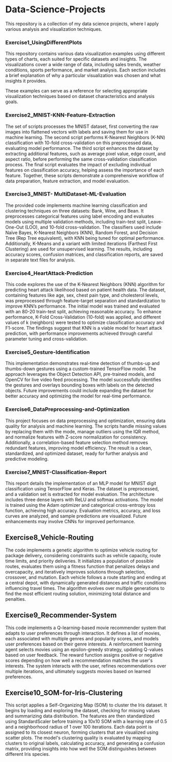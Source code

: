 # Data-Science-Projects
This repository is a collection of my data science projects, where I apply various analysis and visualization techniques.

### Exercise1_UsingDifferentPlots
This repository contains various data visualization examples using different types of charts, each suited for specific datasets and insights. The visualizations cover a wide range of data, including sales trends, weather conditions, sports performance, and market analysis. Each section includes a brief explanation of why a particular visualization was chosen and what insights it provides.

These examples can serve as a reference for selecting appropriate visualization techniques based on dataset characteristics and analysis goals.


### Exercise2_MNIST-KNN-Feature-Extraction
The set of scripts processes the MNIST dataset, first converting the raw images into flattened vectors with labels and saving them for use in machine learning. The second script performs K-Nearest Neighbors (K-NN) classification with 10-fold cross-validation on this preprocessed data, evaluating model performance. The third script enhances the dataset by extracting additional features, such as average pixel value, edge count, and aspect ratio, before performing the same cross-validation classification process. The final script evaluates the impact of excluding individual features on classification accuracy, helping assess the importance of each feature. Together, these scripts demonstrate a comprehensive workflow of data preparation, feature extraction, and model evaluation.


### Exercise3_MNIST- MultiDataset-ML-Evaluation
The provided code implements machine learning classification and clustering techniques on three datasets: Bank, Wine, and Bean. It preprocesses categorical features using label encoding and evaluates models using multiple validation methods, including train-test split, Leave-One-Out (LOO), and 10-fold cross-validation. The classifiers used include Naïve Bayes, K-Nearest Neighbors (KNN), Random Forest, and Decision Tree (Rep Tree equivalent), with KNN being tuned for optimal performance. Additionally, K-Means and a variant with limited iterations (Farthest First Clustering) are used for unsupervised learning. The results, including accuracy scores, confusion matrices, and classification reports, are saved in separate text files for analysis.


### Exercise4_HeartAttack-Prediction
This code explores the use of the K-Nearest Neighbors (KNN) algorithm for predicting heart attack likelihood based on patient health data. The dataset, containing features like age, sex, chest pain type, and cholesterol levels, was preprocessed through feature-target separation and standardization to improve KNN’s performance. The initial model was trained and evaluated with an 80-20 train-test split, achieving reasonable accuracy. To enhance performance, K-Fold Cross-Validation (10-fold) was applied, and different values of k (neighbors) were tested to optimize classification accuracy and F1-score. The findings suggest that KNN is a viable model for heart attack prediction, with performance improvements achieved through careful parameter tuning and cross-validation.


### Exercise5_Gesture-Identification
This implementation demonstrates real-time detection of thumbs-up and thumbs-down gestures using a custom-trained TensorFlow model. The approach leverages the Object Detection API, pre-trained models, and OpenCV for live video feed processing. The model successfully identifies the gestures and overlays bounding boxes with labels on the detected objects. Future improvements could include expanding the dataset for better accuracy and optimizing the model for real-time performance.


### Exercise6_DataPreprocessing-and-Optimization
This project focuses on data preprocessing and optimization, ensuring data quality for analysis and machine learning. The scripts handle missing values by replacing them with the mode, manage outliers using the IQR method, and normalize features with Z-score normalization for consistency. Additionally, a correlation-based feature selection method removes redundant features, improving model efficiency. The result is a clean, standardized, and optimized dataset, ready for further analysis and predictive modeling.


### Exercise7_MNIST-Classification-Report
This report details the implementation of an MLP model for MNIST digit classification using TensorFlow and Keras. The dataset is preprocessed, and a validation set is extracted for model evaluation. The architecture includes three dense layers with ReLU and softmax activations. The model is trained using the Adam optimizer and categorical cross-entropy loss function, achieving high accuracy. Evaluation metrics, accuracy, and loss curves are analyzed, and sample predictions are visualized. Future enhancements may involve CNNs for improved performance.


## Exercise8_Vehicle-Routing
The code implements a genetic algorithm to optimize vehicle routing for package delivery, considering constraints such as vehicle capacity, route time limits, and priority deliveries. It initializes a population of possible routes, evaluates them using a fitness function that penalizes delays and overcapacity, and iteratively improves solutions through selection, crossover, and mutation. Each vehicle follows a route starting and ending at a central depot, with dynamically generated distances and traffic conditions influencing travel times. The algorithm evolves over multiple generations to find the most efficient routing solution, minimizing total distance and penalties.


## Exercise9_Recommender-System
This code implements a Q-learning-based movie recommender system that adapts to user preferences through interaction. It defines a list of movies, each associated with multiple genres and popularity scores, and models user preferences based on their genre interests. A reinforcement learning agent selects movies using an epsilon-greedy strategy, updating Q-values based on user feedback. The reward function assigns positive or negative scores depending on how well a recommendation matches the user's interests. The system interacts with the user, refines recommendations over multiple iterations, and ultimately suggests movies based on learned preferences.


## Exercise10_SOM-for-Iris-Clustering
This script applies a Self-Organizing Map (SOM) to cluster the Iris dataset. It begins by loading and exploring the dataset, checking for missing values and summarizing data distribution. The features are then standardized using StandardScaler before training a 10x10 SOM with a learning rate of 0.5 and a neighborhood radius of 1 over 100 iterations. Each data point is assigned to its closest neuron, forming clusters that are visualized using scatter plots. The model's clustering quality is evaluated by mapping clusters to original labels, calculating accuracy, and generating a confusion matrix, providing insights into how well the SOM distinguishes between different Iris species.